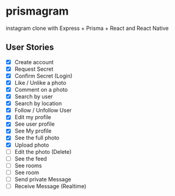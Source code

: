 # prismagram

instagram clone with Express + Prisma + React and React Native

## User Stories

- [x] Create account
- [x] Request Secret
- [x] Confirm Secret (Login)
- [x] Like / Unlike a photo
- [x] Comment on a photo
- [x] Search by user
- [x] Search by location
- [x] Follow / Unfollow User
- [x] Edit my profile
- [x] See user profile
- [x] See My profile
- [x] See the full photo
- [x] Upload photo
- [ ] Edit the photo (Delete)
- [ ] See the feed
- [ ] See rooms
- [ ] See room
- [ ] Send private Message
- [ ] Receive Message (Realtime)